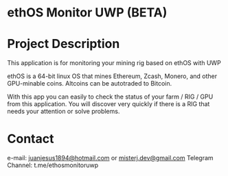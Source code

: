 # ethOS Monitor UWP (BETA)

# Project Description

This application is for monitoring your mining rig based on ethOS with UWP

ethOS is a 64-bit linux OS that mines Ethereum, Zcash, Monero, and other GPU-minable coins. Altcoins can be autotraded to Bitcoin.

With this app you can easily to check the status of your farm / RIG / GPU from this application. You will discover very quickly if there is a RIG that needs your attention or solve problems.

# Contact

e-mail: juanjesus1894@hotmail.com or misterj.dev@gmail.com
Telegram Channel: t.me/ethosmonitoruwp
